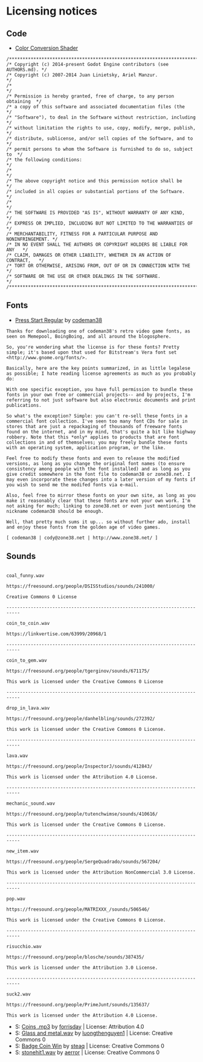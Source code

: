 # Licensing notices

## Code

- [Color Conversion Shader](https://github.com/paddy-exe/ShaderFunction-Extras/blob/682301c10a4cc4dbe53b81dade46948e80e25c6a/addons/ShaderFunction-Extras/Color/LicenseInfo.md)

```
/**************************************************************************/
/* Copyright (c) 2014-present Godot Engine contributors (see AUTHORS.md). */
/* Copyright (c) 2007-2014 Juan Linietsky, Ariel Manzur.                  */
/*                                                                        */
/* Permission is hereby granted, free of charge, to any person obtaining  */
/* a copy of this software and associated documentation files (the        */
/* "Software"), to deal in the Software without restriction, including    */
/* without limitation the rights to use, copy, modify, merge, publish,    */
/* distribute, sublicense, and/or sell copies of the Software, and to     */
/* permit persons to whom the Software is furnished to do so, subject to  */
/* the following conditions:                                              */
/*                                                                        */
/* The above copyright notice and this permission notice shall be         */
/* included in all copies or substantial portions of the Software.        */
/*                                                                        */
/* THE SOFTWARE IS PROVIDED "AS IS", WITHOUT WARRANTY OF ANY KIND,        */
/* EXPRESS OR IMPLIED, INCLUDING BUT NOT LIMITED TO THE WARRANTIES OF     */
/* MERCHANTABILITY, FITNESS FOR A PARTICULAR PURPOSE AND NONINFRINGEMENT. */
/* IN NO EVENT SHALL THE AUTHORS OR COPYRIGHT HOLDERS BE LIABLE FOR ANY   */
/* CLAIM, DAMAGES OR OTHER LIABILITY, WHETHER IN AN ACTION OF CONTRACT,   */
/* TORT OR OTHERWISE, ARISING FROM, OUT OF OR IN CONNECTION WITH THE      */
/* SOFTWARE OR THE USE OR OTHER DEALINGS IN THE SOFTWARE.                 */
/**************************************************************************/
```

## Fonts

- [Press Start Regular](https://www.1001fonts.com/press-start-font.html) by [codeman38](http://www.zone38.net/)

```
Thanks for downloading one of codeman38's retro video game fonts, as seen on Memepool, BoingBoing, and all around the blogosphere.

So, you're wondering what the license is for these fonts? Pretty simple; it's based upon that used for Bitstream's Vera font set <http://www.gnome.org/fonts/>.

Basically, here are the key points summarized, in as little legalese as possible; I hate reading license agreements as much as you probably do:

With one specific exception, you have full permission to bundle these fonts in your own free or commercial projects-- and by projects, I'm referring to not just software but also electronic documents and print publications.

So what's the exception? Simple: you can't re-sell these fonts in a commercial font collection. I've seen too many font CDs for sale in stores that are just a repackaging of thousands of freeware fonts found on the internet, and in my mind, that's quite a bit like highway robbery. Note that this *only* applies to products that are font collections in and of themselves; you may freely bundle these fonts with an operating system, application program, or the like.

Feel free to modify these fonts and even to release the modified versions, as long as you change the original font names (to ensure consistency among people with the font installed) and as long as you give credit somewhere in the font file to codeman38 or zone38.net. I may even incorporate these changes into a later version of my fonts if you wish to send me the modifed fonts via e-mail.

Also, feel free to mirror these fonts on your own site, as long as you make it reasonably clear that these fonts are not your own work. I'm not asking for much; linking to zone38.net or even just mentioning the nickname codeman38 should be enough.

Well, that pretty much sums it up... so without further ado, install and enjoy these fonts from the golden age of video games.

[ codeman38 | cody@zone38.net | http://www.zone38.net/ ]
```

## Sounds

```

coal_funny.wav

https://freesound.org/people/DSISStudios/sounds/241000/

Creative Commons 0 License

---------------------------------------------------------------------------

coin_to_coin.wav

https://linkvertise.com/63999/20968/1

---------------------------------------------------------------------------

coin_to_gem.wav

https://freesound.org/people/tgerginov/sounds/671175/

This work is licensed under the Creative Commons 0 License

---------------------------------------------------------------------------

drop_in_lava.wav

https://freesound.org/people/danhelbling/sounds/272392/

this work is licensed under the Creative Commons 0 License.

---------------------------------------------------------------------------

lava.wav

https://freesound.org/people/InspectorJ/sounds/412843/

This work is licensed under the Attribution 4.0 License.

---------------------------------------------------------------------------

mechanic_sound.wav

https://freesound.org/people/tutenchwimse/sounds/410616/

This work is licensed under the Creative Commons 0 License.

---------------------------------------------------------------------------

new_item.wav

https://freesound.org/people/SergeQuadrado/sounds/567204/

This work is licensed under the Attribution NonCommercial 3.0 License.

---------------------------------------------------------------------------

pop.wav

https://freesound.org/people/MATRIXXX_/sounds/506546/

This work is licensed under the Creative Commons 0 License.

---------------------------------------------------------------------------

risucchio.wav

https://freesound.org/people/blosche/sounds/387435/

This work is licensed under the Attribution 3.0 License.

---------------------------------------------------------------------------

suck2.wav

https://freesound.org/people/PrimeJunt/sounds/135637/

This work is licensed under the Attribution 4.0 License.

```

<ul>
    <li>S: <a href="https://freesound.org/people/forrisday/sounds/214509/">Coins .mp3</a> by <a href="https://freesound.org/people/forrisday/">forrisday</a> | License: Attribution 4.0</li>
    <li>S: <a href="https://freesound.org/people/luongthenguyen1/sounds/463431/">Glass and metal.wav</a> by <a href="https://freesound.org/people/luongthenguyen1/">luongthenguyen1</a> | License: Creative Commons 0</li> 
	<li>S: <a href="https://freesound.org/people/steaq/sounds/387232/">Badge Coin Win</a> by <a href="https://freesound.org/people/steaq/">steaq</a> | License: Creative Commons 0</li>
    <li>S: <a href="https://freesound.org/people/aerror/sounds/350750/">stonehit1.wav</a> by <a href="https://freesound.org/people/aerror/">aerror</a> | License: Creative Commons 0</li> 
</ul>
